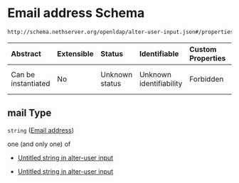 # Email address Schema

```txt
http://schema.nethserver.org/openldap/alter-user-input.json#/properties/mail
```



| Abstract            | Extensible | Status         | Identifiable            | Custom Properties | Additional Properties | Access Restrictions | Defined In                                                                       |
| :------------------ | :--------- | :------------- | :---------------------- | :---------------- | :-------------------- | :------------------ | :------------------------------------------------------------------------------- |
| Can be instantiated | No         | Unknown status | Unknown identifiability | Forbidden         | Allowed               | none                | [alter-user-input.json\*](openldap/alter-user-input.json "open original schema") |

## mail Type

`string` ([Email address](alter-user-input-properties-email-address.md))

one (and only one) of

* [Untitled string in alter-user input](alter-user-input-properties-email-address-oneof-0.md "check type definition")

* [Untitled string in alter-user input](alter-user-input-properties-email-address-oneof-1.md "check type definition")
